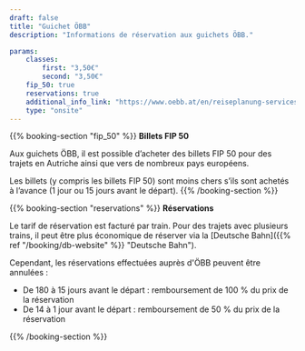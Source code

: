 ```yaml
---
draft: false
title: "Guichet ÖBB"
description: "Informations de réservation aux guichets ÖBB."

params:
    classes:
        first: "3,50€"
        second: "3,50€"
    fip_50: true
    reservations: true
    additional_info_link: "https://www.oebb.at/en/reiseplanung-services/am-bahnhof/bahnhofsinformation"
    type: "onsite"
---
```


{{% booking-section "fip_50" %}}
**Billets FIP 50**

Aux guichets ÖBB, il est possible d’acheter des billets FIP 50 pour des trajets en Autriche ainsi que vers de nombreux pays européens.

Les billets (y compris les billets FIP 50) sont moins chers s’ils sont achetés à l’avance (1 jour ou 15 jours avant le départ).
{{% /booking-section %}}

{{% booking-section "reservations" %}}
**Réservations**

Le tarif de réservation est facturé par train. Pour des trajets avec plusieurs trains, il peut être plus économique de réserver via la [Deutsche Bahn]({{% ref "/booking/db-website" %}} "Deutsche Bahn").

Cependant, les réservations effectuées auprès d'ÖBB peuvent être annulées :

- De 180 à 15 jours avant le départ : remboursement de 100 % du prix de la réservation
- De 14 à 1 jour avant le départ : remboursement de 50 % du prix de la réservation

{{% /booking-section %}}
